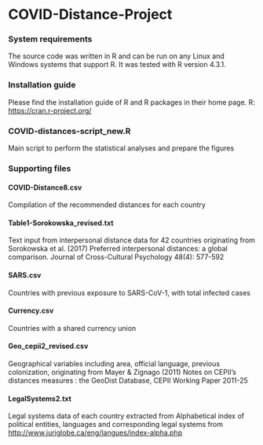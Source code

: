 # COVID-Distance-Project
### System requirements
The source code was written in R and can be run on any Linux and Windows systems that support R. It was tested with R version 4.3.1. 
### Installation guide
Please find the installation guide of R and R packages in their home page.
    R: https://cran.r-project.org/
### COVID-distances-script_new.R
Main script to perform the statistical analyses and prepare the figures

### Supporting files

#### COVID-Distance8.csv
Compilation of the recommended distances for each country

#### Table1-Sorokowska_revised.txt
Text input from interpersonal distance data for 42 countries originating from  Sorokowska et al. (2017) Preferred interpersonal distances: a global comparison. Journal of Cross-Cultural Psychology 48(4): 577-592

#### SARS.csv
Countries with previous exposure to SARS-CoV-1, with total infected cases

#### Currency.csv
Countries with a shared currency union

#### Geo_cepii2_revised.csv
Geographical variables including area, official language, previous colonization, originating from Mayer & Zignago (2011) Notes on CEPII’s distances measures : the GeoDist Database, CEPII Working Paper 2011-25

#### LegalSystems2.txt
Legal systems data of each country extracted from Alphabetical index of political entities, languages and corresponding legal systems from http://www.juriglobe.ca/eng/langues/index-alpha.php


